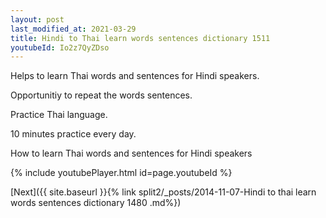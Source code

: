 ```yaml
---
layout: post
last_modified_at: 2021-03-29
title: Hindi to Thai learn words sentences dictionary 1511 
youtubeId: Io2z7QyZDso
---
```

 
 
Helps to learn Thai words and sentences for Hindi speakers.

Opportunitiy to repeat the words sentences. 

Practice Thai language. 
 
10 minutes practice every day. 
 
How to learn Thai words and sentences for Hindi speakers 
 
{% include youtubePlayer.html id=page.youtubeId %}
 
 
[Next]({{ site.baseurl }}{% link  split2/_posts/2014-11-07-Hindi to thai learn words sentences dictionary 1480 .md%})
 
